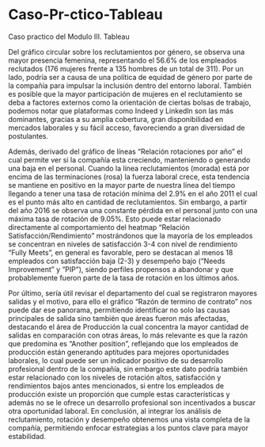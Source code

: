 # Caso-Pr-ctico-Tableau
Caso practico del Modulo III. Tableau

Del gráfico circular sobre los reclutamientos por género, se observa una mayor presencia femenina, representando el 56.6% de los empleados reclutados (176 mujeres frente a 135 hombres de un total de 311). Por un lado, podría ser a causa de una política de equidad de género por parte de la compañía para impulsar la inclusión dentro del entorno laboral. También es posible que la mayor participación de mujeres en el reclutamiento se deba a factores externos como la orientación de ciertas bolsas de trabajo, podemos notar que plataformas como Indeed y Linkedln son las más dominantes, gracias a su amplia cobertura, gran disponibilidad en mercados laborales y su fácil acceso, favoreciendo a gran diversidad de postulantes.

Además, derivado del gráfico de líneas “Relación rotaciones por año” el cual permite ver si la compañía esta creciendo, manteniendo o generando una baja en el personal. Cuando la línea reclutamientos (morada) está por encima de las terminaciones (rosa) la fuerza laboral crece, esta tendencia se mantiene en positivo en la mayor parte de nuestra línea del tiempo llegando a tener una tasa de rotación mínima del 2.9% en el año 2011 el cual es el punto más alto en cantidad de reclutamientos. Sin embargo, a partir del año 2016 se observa una constante pérdida en el personal junto con una máxima tasa de rotación de 9.05%. Esto puede estar relacionado directamente al comportamiento del heatmap “Relación Satisfacción/Rendimiento” mostrándonos que la mayoría de los empleados se concentran en niveles de satisfacción 3-4 con nivel de rendimiento “Fully Meets”, en general es favorable, pero se destacan al menos 18 empleados con satisfacción baja (2-3) y desempeño bajo (“Needs Improvement” y “PIP”), siendo perfiles propensos a abandonar y que probablemente fueron parte de la tasa de rotación en los últimos años. 

Por último, sería útil revisar el departamento del cual se registraron mayores salidas y el motivo, para ello el gráfico “Razón de termino de contrato” nos puede dar ese panorama, permitiendo identificar no solo las causas principales de salida sino también que áreas fueron más afectadas, destacando el área de Producción la cual concentra la mayor cantidad de salidas en comparación con otras áreas, lo más relevante es que la razón que predomina es “Another position”, reflejando que los empleados de producción están generando aptitudes para mejores oportunidades laborales, lo cual puede ser un indicador positivo de su desarrollo profesional dentro de la compañía, sin embargo  este dato podría también estar relacionado con los niveles de rotación altos, satisfacción y rendimientos bajos antes mencionados, si entre los empleados de producción existe un proporción que cumple estas características y además no se le ofrece un desarrollo profesional son incentivados a buscar otra oportunidad laboral.
En conclusión, al integrar los análisis de reclutamiento, rotación y desempeño obtenemos una vista completa de la compañía, permitiendo enfocar estrategias a los puntos clave para mayor estabilidad.
